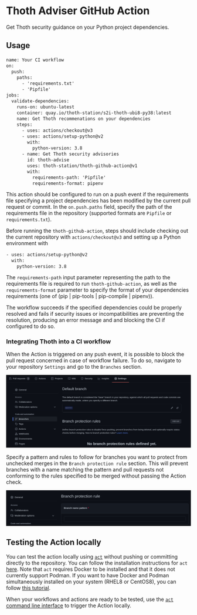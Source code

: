 # Thoth Adviser GitHub Action

Get Thoth security guidance on your Python project dependencies.

## Usage

```
name: Your CI workflow
on:
  push:
    paths:
      - 'requirements.txt'
      - 'Pipfile'
jobs:
  validate-dependencies:
    runs-on: ubuntu-latest
    container: quay.io/thoth-station/s2i-thoth-ubi8-py38:latest
    name: Get Thoth recommenations on your dependencies
    steps:
      - uses: actions/checkout@v3
      - uses: actions/setup-python@v2
        with:
          python-version: 3.8
      - name: Get Thoth security advisories
        id: thoth-advise
        uses: thoth-station/thoth-github-action@v1
        with:
          requirements-path: 'Pipfile'
          requirements-format: pipenv
```

This action should be configured to run on a push event if the requirements file specifying a project dependencies has been modified by the current pull request or commit. In the `on.push.paths` field, specify the path of the requirements file in the repository (supported formats are `Pipfile` or `requirements.txt`).

Before running the `thoth-github-action`, steps should include checking out the current repository with `actions/checkout@v3` and setting up a Python environment with
```
- uses: actions/setup-python@v2
  with:
    python-version: 3.8
```

The `requirements-path` input parameter representing the path to the requirements file is required to run `thoth-github-action`, as well as the `requirements-format` parameter to specify the format of your dependencies requirements (one of (pip | pip-tools | pip-compile | pipenv)).

The workflow succeeds if the specified dependencies could be properly resolved and fails if security issues or incompatibilities are preventing the resolution, producing an error message and and blocking the CI if configured to do so.

### Integrating Thoth into a CI workflow

When the Action is triggered on any push event, it is possible to block the pull request concerned in case of workflow failure.
To do so, navigate to your repository `Settings` and go to the `Branches` section.

![](images/settings_branches.png)

Specify a pattern and rules to follow for branches you want to protect from unchecked merges in the `Branch protection rule` section. This will prevent branches with a name matching the pattern and pull requests not conforming to the rules specified to be merged without passing the Action check.

![](images/branch_protection_rule.png)


## Testing the Action locally

You can test the action locally using [`act`](https://github.com/nektos/act) without pushing or committing directly to the repository.
You can follow the installation instructions for `act` [here](https://github.com/nektos/act#installation).
Note that `act` requires Docker to be installed and that it does not currently support Podman. If you want to have Docker and Podman simultaneously installed on your system (RHEL8 or CentOS8), you can follow [this tutorial](https://medium.com/faun/how-to-install-simultaneously-docker-and-podman-on-rhel-8-centos-8-cb67412f321e).

When your workflows and actions are ready to be tested, use the [`act` command line interface](https://github.com/nektos/act#example-commands) to trigger the Action locally.
